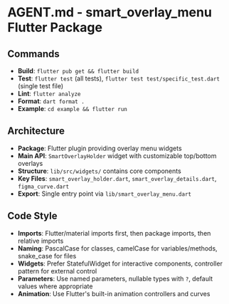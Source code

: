 # AGENT.md - smart_overlay_menu Flutter Package

## Commands

- **Build**: `flutter pub get && flutter build`
- **Test**: `flutter test` (all tests), `flutter test test/specific_test.dart` (single test file)
- **Lint**: `flutter analyze`
- **Format**: `dart format .`
- **Example**: `cd example && flutter run`

## Architecture

- **Package**: Flutter plugin providing overlay menu widgets
- **Main API**: `SmartOverlayHolder` widget with customizable top/bottom overlays
- **Structure**: `lib/src/widgets/` contains core components
- **Key Files**: `smart_overlay_holder.dart`, `smart_overlay_details.dart`, `figma_curve.dart`
- **Export**: Single entry point via `lib/smart_overlay_menu.dart`

## Code Style

- **Imports**: Flutter/material imports first, then package imports, then relative imports
- **Naming**: PascalCase for classes, camelCase for variables/methods, snake_case for files
- **Widgets**: Prefer StatefulWidget for interactive components, controller pattern for external control
- **Parameters**: Use named parameters, nullable types with `?`, default values where appropriate
- **Animation**: Use Flutter's built-in animation controllers and curves
